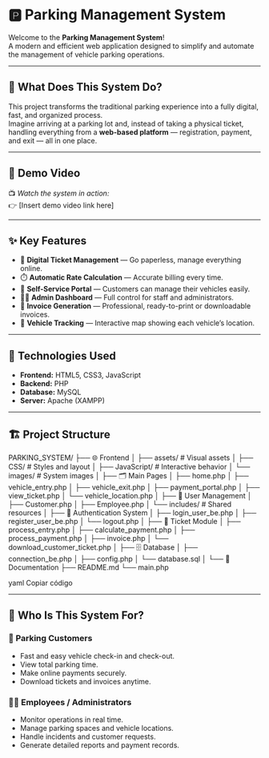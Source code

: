 # 🅿️ Parking Management System

Welcome to the **Parking Management System**!  
A modern and efficient web application designed to simplify and automate the management of vehicle parking operations.

---

## 🚗 What Does This System Do?

This project transforms the traditional parking experience into a fully digital, fast, and organized process.  
Imagine arriving at a parking lot and, instead of taking a physical ticket, handling everything from a **web-based platform** — registration, payment, and exit — all in one place.

---

## 🎥 Demo Video

📺 *Watch the system in action:*  
👉 [Insert demo video link here]


---
## ✨ Key Features

- 🎫 **Digital Ticket Management** — Go paperless, manage everything online.  
- ⏱️ **Automatic Rate Calculation** — Accurate billing every time.  
- 📱 **Self-Service Portal** — Customers can manage their vehicles easily.  
- 👨‍💼 **Admin Dashboard** — Full control for staff and administrators.  
- 🧾 **Invoice Generation** — Professional, ready-to-print or downloadable invoices.  
- 📍 **Vehicle Tracking** — Interactive map showing each vehicle’s location.

---

## 🚀 Technologies Used

- **Frontend:** HTML5, CSS3, JavaScript  
- **Backend:** PHP  
- **Database:** MySQL  
- **Server:** Apache (XAMPP)

---

## 🏗️ Project Structure

PARKING_SYSTEM/
├── 🌐 Frontend
│ ├── assets/ # Visual assets
│ ├── CSS/ # Styles and layout
│ ├── JavaScript/ # Interactive behavior
│ └── images/ # System images
│
├── 🗂️ Main Pages
│ ├── home.php
│ ├── vehicle_entry.php
│ ├── vehicle_exit.php
│ ├── payment_portal.php
│ ├── view_ticket.php
│ └── vehicle_location.php
│
├── 👥 User Management
│ ├── Customer.php
│ ├── Employee.php
│ └── includes/ # Shared resources
│
├── 🔐 Authentication System
│ ├── login_user_be.php
│ ├── register_user_be.php
│ └── logout.php
│
├── 🎫 Ticket Module
│ ├── process_entry.php
│ ├── calculate_payment.php
│ ├── process_payment.php
│ ├── invoice.php
│ └── download_customer_ticket.php
│
├── 🗄️ Database
│ ├── connection_be.php
│ ├── config.php
│ └── database.sql
│
└── 📄 Documentation
├── README.md
└── main.php

yaml
Copiar código

---

## 🎯 Who Is This System For?

### 👥 Parking Customers
- Fast and easy vehicle check-in and check-out.  
- View total parking time.  
- Make online payments securely.  
- Download tickets and invoices anytime.

### 👨‍💼 Employees / Administrators
- Monitor operations in real time.  
- Manage parking spaces and vehicle locations.  
- Handle incidents and customer requests.  
- Generate detailed reports and payment records.


